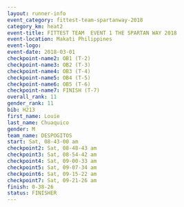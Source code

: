 ```yaml
---
layout: runner-info 
event_category: fittest-team-spartanway-2018 
category_km: heat2 
event-title: FITTEST TEAM  EVENT 1 THE SPARTAN WAY 2018 
event-location: Makati Philippines 
event-logo: 
event-date: 2018-03-01 
checkpoint-name2: OB1 (T-2) 
checkpoint-name3: OB2 (T-3) 
checkpoint-name4: OB3 (T-4) 
checkpoint-name5: OB4 (T-5) 
checkpoint-name6: OB5 (T-6) 
checkpoint-name7: FINISH (T-7) 
overall_rank: 11
gender_rank: 11
bib: H213
first_name: Louie
last_name: Chuaquico
gender: M
team_name: DESPOGITOS
start: Sat, 08-43-00 am
checkpoint2: Sat, 08-48-43 am
checkpoint3: Sat, 08-54-42 am
checkpoint4: Sat, 09-00-33 am
checkpoint5: Sat, 09-07-34 am
checkpoint6: Sat, 09-15-22 am
checkpoint7: Sat, 09-21-26 am
finish: 0-38-26
status: FINISHER
---
```

